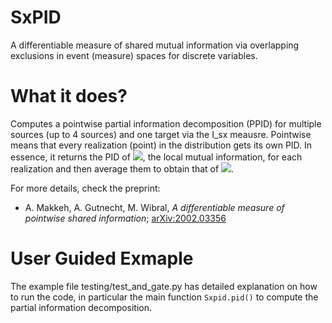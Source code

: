 # SxPID
A differentiable measure of shared mutual information via overlapping exclusions in event (measure) spaces for discrete variables.

# What it does?
Computes a pointwise partial information decomposition (PPID) for multiple sources (up to 4 sources) and one target via the I_sx meausre. Pointwise means that every realization (point) in the distribution gets its own PID. In essence, it returns the PID of <img src="https://render.githubusercontent.com/render/math?math=i(t: s_1, s_2)">, the local mutual information, for each realization and then average them to obtain that of <img src="https://render.githubusercontent.com/render/math?math=I(T : S_1, S_2)">. 


For more details, check the preprint:
* A. Makkeh, A. Gutnecht, M. Wibral, *A differentiable measure of pointwise shared information*; [arXiv:2002.03356](https://arxiv.org/abs/2002.03356)


# User Guided Exmaple
The example file testing/test_and_gate.py has detailed explanation on how to run the code, in particular the main function `Sxpid.pid()` to compute the partial information decomposition. 
